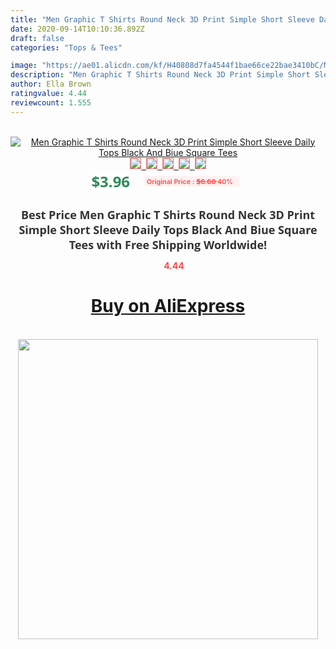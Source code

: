 ```yaml
---
title: "Men Graphic T Shirts Round Neck 3D Print Simple Short Sleeve Daily Tops Black And Biue Square Tees"
date: 2020-09-14T10:10:36.892Z
draft: false
categories: "Tops & Tees"

image: "https://ae01.alicdn.com/kf/H40808d7fa4544f1bae66ce22bae3410bC/Men-Graphic-T-Shirts-Round-Neck-3D-Print-Simple-Short-Sleeve-Daily-Tops-Black-And-Biue.jpg"
description: "Men Graphic T Shirts Round Neck 3D Print Simple Short Sleeve Daily Tops Black And Biue Square Tees"
author: Ella Brown
ratingvalue: 4.44
reviewcount: 1.555
---
```

<br>
<div style="text-align: center;">
<a href="https://s.click.aliexpress.com/e/_9i1R2V" target="_blank" rel="nofollow noopener noreferrer"><img alt="Men Graphic T Shirts Round Neck 3D Print Simple Short Sleeve Daily Tops Black And Biue Square Tees" class="magnifier-image" src="https://ae01.alicdn.com/kf/H40808d7fa4544f1bae66ce22bae3410bC/Men-Graphic-T-Shirts-Round-Neck-3D-Print-Simple-Short-Sleeve-Daily-Tops-Black-And-Biue.jpg_640x640.jpg">
<br>
<img style="border:1px solid salmon" src="https://ae01.alicdn.com/kf/H40808d7fa4544f1bae66ce22bae3410bC/Men-Graphic-T-Shirts-Round-Neck-3D-Print-Simple-Short-Sleeve-Daily-Tops-Black-And-Biue.jpg_120x120.jpg">&nbsp;&nbsp;<img style="border:1px solid salmon" src="https://ae01.alicdn.com/kf/He32e65e3edc54dd98c2835d89e484abc4/Men-Graphic-T-Shirts-Round-Neck-3D-Print-Simple-Short-Sleeve-Daily-Tops-Black-And-Biue.jpg_120x120.jpg">&nbsp;&nbsp;<img style="border:1px solid salmon" src="_120x120.jpg">&nbsp;&nbsp;<img style="border:1px solid salmon" src="_120x120.jpg">&nbsp;&nbsp;<img style="border:1px solid salmon" src="_120x120.jpg"></a></div><br0>
<div style="text-align: center;"><span style="background-color: white; border: 0px; box-sizing: border-box; color: seagreen; display: inline-block; font-family: &quot;open sans&quot; , &quot;arial&quot; , &quot;helvetica&quot; , sans-serif , &quot;heiti&quot;; font-size: 24px; font-stretch: inherit; font-weight: 700; line-height: inherit; margin: 0px 10px 0px 0px; padding: 0px; vertical-align: middle;">$3.96 </span>
<span style="background: rgb(255 , 241 , 241); border-radius: 3px; border: 0px; box-sizing: border-box; color: #ff4747; display: inline-block; font-family: inherit; font-size: 12px; font-stretch: inherit; font-style: inherit; font-variant: inherit; font-weight: 600; line-height: inherit; margin: 0px; padding: 2px 5px; transform: scale(0.9); vertical-align: middle;">Original Price : <b style="text-decoration: line-through;">$6.60 </b> 40%&nbsp;&nbsp;</span></div>
<h1 style="color: #333333; display: inline-block; font-family: &quot;open sans&quot; , &quot;arial&quot; , &quot;helvetica&quot; , sans-serif , &quot;heiti&quot;; font-size: 18px; font-stretch: inherit; font-weight: 700; text-align: center;">Best Price Men Graphic T Shirts Round Neck 3D Print Simple Short Sleeve Daily Tops Black And Biue Square Tees with Free Shipping Worldwide!</h1>
<div style="color: #ff4747; text-align: center;">
<img src="https://4.bp.blogspot.com/-M0ZcTcb-5uY/XleCXlxnR4I/AAAAAAAAAEc/OrjgMkXV1oMQFaCRZj5HQwOCBcu3w1FegCPcBGAYYCw/s1600/star.png" style="height: 15px;">&nbsp;<b>4.44</b></div>
<div class="button_cont" align="center"><a class="buynow_a" href="https://s.click.aliexpress.com/e/_9i1R2V" target="_blank" rel="nofollow noopener noreferrer"><H1>Buy on AliExpress</H1></a></div><br>
<div class="separator" style="clear: both; text-align: center;">
<img src="https://lh3.googleusercontent.com/-pTy5HemUv9M/XlePHvY0dAI/AAAAAAAAAE4/0nX5iRUoIWY8eMW9Dpxeirr157OZliDIgCLcBGAsYHQ/s1600/badge.gif" width="480">
</div>
